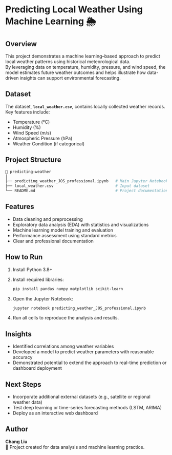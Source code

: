 # Predicting Local Weather Using Machine Learning 🌦️

## Overview

This project demonstrates a machine learning–based approach to predict local weather patterns using historical meteorological data.  
By leveraging data on temperature, humidity, pressure, and wind speed, the model estimates future weather outcomes and helps illustrate how data-driven insights can support environmental forecasting.

## Dataset

The dataset, **`local_weather.csv`**, contains locally collected weather records.  
Key features include:

- Temperature (°C)
- Humidity (%)
- Wind Speed (m/s)
- Atmospheric Pressure (hPa)
- Weather Condition (if categorical)

## Project Structure

```bash
📂 predicting-weather
│
├── predicting_weather_JOS_professional.ipynb   # Main Jupyter Notebook
├── local_weather.csv                           # Input dataset
└── README.md                                   # Project documentation
```

## Features

- Data cleaning and preprocessing  
- Exploratory data analysis (EDA) with statistics and visualizations  
- Machine learning model training and evaluation  
- Performance assessment using standard metrics  
- Clear and professional documentation

## How to Run

1. Install Python 3.8+  
2. Install required libraries:

   ```bash
   pip install pandas numpy matplotlib scikit-learn
   ```

3. Open the Jupyter Notebook:

   ```bash
   jupyter notebook predicting_weather_JOS_professional.ipynb
   ```

4. Run all cells to reproduce the analysis and results.

## Insights

- Identified correlations among weather variables  
- Developed a model to predict weather parameters with reasonable accuracy  
- Demonstrated potential to extend the approach to real-time prediction or dashboard deployment

## Next Steps

- Incorporate additional external datasets (e.g., satellite or regional weather data)  
- Test deep learning or time-series forecasting methods (LSTM, ARIMA)  
- Deploy as an interactive web dashboard

## Author

**Chang Liu**  
📍 Project created for data analysis and machine learning practice.
